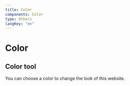 ```yaml
---
title: Color
components: Color
type: Others
langKey: "en"
---
```


# Color

<ColorTemplate />

## Color tool

You can choose a color to change the look of this website.

<ColorTool />
